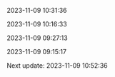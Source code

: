 2023-11-09 10:31:36

2023-11-09 10:16:33

2023-11-09 09:27:13

2023-11-09 09:15:17

Next update: 2023-11-09 10:52:36
